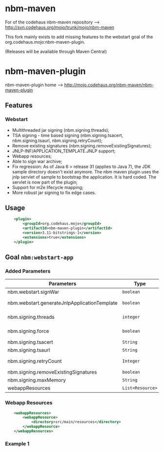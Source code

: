 nbm-maven
=========

For of the codehaus nbm-maven repository --> http://svn.codehaus.org/mojo/trunk/mojo/nbm-maven

This fork mainly exists to add missing features to the webstart goal of the org.codehaus.mojo:nbm-maven-plugin.

(Releases will be available through Maven Central)

# nbm-maven-plugin

nbm-maven-plugin home --> http://mojo.codehaus.org/nbm-maven/nbm-maven-plugin

## Features

### Webstart

* Multithreaded jar signing (nbm.signing.threads);
* TSA signing - time based signing (nbm.signing.tsacert, nbm.signing.tsaurl, nbm.signing.retryCount);
* Remove existing signatures (nbm.signing.removeExistingSignatures);
* JNLP-INF/APPLICATION_TEMPLATE.JNLP support;
* Webapp resources;
* Able to sign war archive;
* Fix regression: As of Java 6 > release 31 (applies to Java 7), the JDK sample directory doesn't exist anymore. The nbm maven plugin uses the jnlp servlet of sample to bootstrap the application. It is hard coded. The servlet is now part of the plugin;
* Support for m2e lifecycle mapping;
* More robust jar signing to fix edge cases.

## Usage

```xml
    <plugin>
        <groupId>org.codehaus.mojo</groupId>
        <artifactId>nbm-maven-plugin</artifactId>
        <version>3.11-bitstrings-1</version>
        <extensions>true</extensions>
    </plugin>
```

## Goal `nbm:webstart-app`

### Added Parameters

|Parameters|Type|Since|Description|
|----------|----|-----|-----------|
|nbm.webstart.signWar|`boolean`|`1`|If `true` the Web Archive (war) will be signed.|
|nbm.webstart.generateJnlpApplicationTemplate|`boolean`|`1`|If `true`, create JNLP-INF/APPLICATION_TEMPLATE.JNLP from the jnlp. See http://docs.oracle.com/javase/7/docs/technotes/guides/jweb/signedJNLP.html.|
|nbm.signing.threads|`integer`|`1`|The number of threads that should be used to sign the jars. If set to zero (0) it will be set to the number of processors. Default: `0`|
|nbm.signing.force|`boolean`|`1`|If `true`, force signing of the jar file even if it doesn't seem to be out of date or already signed. Default: `true`|
|nbm.signing.tsacert|`String`|`1`|Alias in the keystore for a timestamp authority for timestamped JAR files.|
|nbm.signing.tsaurl|`String`|`1`|URL for a timestamp authority for timestamped JAR files.|
|nbm.signing.retryCount|`Integer`|`1`|Number of retries before giving up if some connection problem occur while TSA signing (TSA URL). Default: `5`|
|nbm.signing.removeExistingSignatures|`boolean`|`1`|Remove any existing signature from the jar before signing. Default: `false`|
|nbm.signing.maxMemory|`String`|`1`|Set the maximum memory for the jar signer.|
|webappResources|`List<Resource>`|`1`|Resources that should be included in the web archive (war).|

### Webapp Resources

```xml
    <webappResources>
        <webappResource>
            <directory>src/main/resources</directory>
        </webappResource>
    </webappResources>
```

### Example 1

```xml

```
